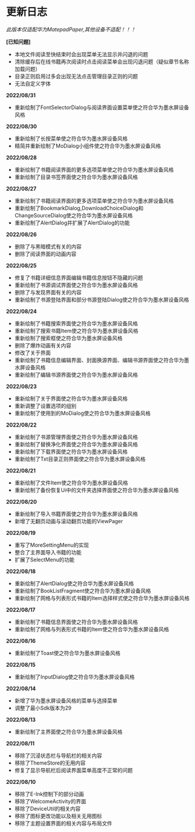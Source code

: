 # 更新日志

*此版本仅适配华为MatepadPaper,其他设备不适配！！！*

**[已知问题]**
* 本地文件阅读至快结束时会出现菜单无法显示并闪退的问题
* 清除缓存后在线书籍再次阅读时点击阅读菜单会出现闪退问题（疑似章节名称加载问题）
* 目录正则启用过多会出现无法点击管理目录正则的问题
* 无法自定义字体

**2022/08/31**
* 重新绘制了FontSelectorDialog与阅读界面设置菜单使之符合华为墨水屏设备风格

**2022/08/30**
* 重新绘制了长按菜单使之符合华为墨水屏设备风格
* 精简并重新绘制了MoDialog小组件使之符合华为墨水屏设备风格

**2022/08/28**
* 重新绘制了书籍阅读界面的更多选项菜单使之符合华为墨水屏设备风格
* 重新绘制了目录书签界面使之符合华为墨水屏设备风格

**2022/08/27**
* 重新绘制了书籍阅读界面的更多选项菜单使之符合华为墨水屏设备风格
* 重新绘制了BookmarkDialog,DownloadChoiceDialog和ChangeSourceDialog使之符合华为墨水屏设备风格
* 重新绘制了AlertDialog并扩展了AlertDialog的功能

**2022/08/26**
* 删除了与黑暗模式有关的内容
* 删除了阅读界面的动画内容

**2022/08/25**
* 修复了书籍详细信息界面编辑书籍信息按钮不隐藏的问题
* 重新绘制了书源调试界面使之符合华为墨水屏设备风格
* 删除了与发现界面有关的内容
* 重新绘制了书源登陆界面和部分书源登陆Dialog使之符合华为墨水屏设备风格

**2022/08/24**
* 重新绘制了书籍搜索界面使之符合华为墨水屏设备风格
* 重新绘制了搜索书籍Item使之符合华为墨水屏设备风格
* 重新绘制了搜索框使之符合华为墨水屏设备风格
* 删除了爆炸动画有关内容
* 修改了关于界面
* 重新绘制了书籍信息编辑界面、封面换源界面、编辑书源界面使之符合华为墨水屏设备风格
* 重新绘制了编辑书源界面使之符合华为墨水屏设备风格

**2022/08/23**
* 重新绘制了关于界面使之符合华为墨水屏设备风格
* 重新调整了设置选项的组别
* 重新绘制了使用到的MoDialog使之符合华为墨水屏设备风格

**2022/08/22**
* 重新绘制了书源管理界面使之符合华为墨水屏设备风格
* 重新绘制了替换净化界面使之符合华为墨水屏设备风格
* 重新绘制了下载界面使之符合华为墨水屏设备风格
* 重新绘制了Txt目录正则界面使之符合华为墨水屏设备风格

**2022/08/21**
* 重新绘制了文件Item使之符合华为墨水屏设备风格
* 重新绘制了备份恢复Ui中的文件夹选择界面使之符合华为墨水屏设备风格

**2022/08/20**
* 重新绘制了导入书籍界面使之符合华为墨水屏设备风格
* 新增了无翻页动画与滚动翻页功能的ViewPager

**2022/08/19**
* 重写了MoreSettingMenu的实现
* 整合了主界面导入书籍的功能
* 扩展了SelectMenu的功能

**2022/08/18**
* 重新绘制了AlertDialog使之符合华为墨水屏设备风格
* 重新绘制了BookListFragment使之符合华为墨水屏设备风格
* 重新绘制了网格与列表形式书籍的Item选择样式使之符合华为墨水屏设备风格

**2022/08/17**
* 重新绘制了书籍信息界面使之符合华为墨水屏设备风格
* 重新绘制了网格与列表形式书籍的Item使之符合华为墨水屏设备风格

**2022/08/16**
* 重新绘制了Toast使之符合华为墨水屏设备风格

**2022/08/15**
* 重新绘制了InputDialog使之符合华为墨水屏设备风格

**2022/08/14**
* 新增了华为墨水屏设备风格的菜单与选择菜单
* 调整了最小Sdk版本为29

**2022/08/13**
* 重新绘制了主界面使之符合华为墨水屏设备风格

**2022/08/11**
* 移除了沉浸状态栏与导航栏的相关内容
* 移除了ThemeStore的无用内容
* 修复了显示导航栏后阅读界面菜单高度不正常的问题

**2022/08/10**
* 移除了E-Ink控制下的部分动画
* 移除了WelcomeActivity的界面
* 移除了DeviceUtil的相关内容
* 移除了图标更改功能以及相关无用图标
* 移除了主题设置界面的相关内容与布局文件